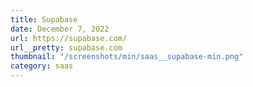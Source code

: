 ```yaml
---
title: Supabase
date: December 7, 2022
url: https://supabase.com/
url__pretty: supabase.com
thumbnail: "/screenshots/min/saas__supabase-min.png"
category: saas
---
```

